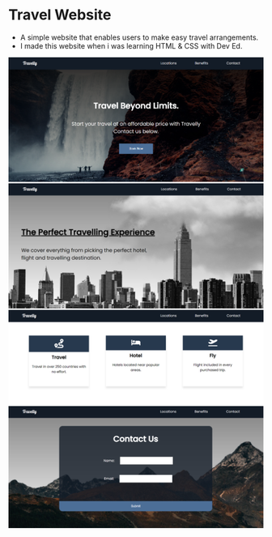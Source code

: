 # Travel Website

- A simple website that enables users to make easy travel arrangements.
- I made this website when i was learning HTML & CSS with Dev Ed.

![Home Image](snips/home.PNG)
![Locations Image](snips/locations.PNG)
![Benefits Image](snips/benefits.PNG)
![Contact Image](snips/contact.PNG)
